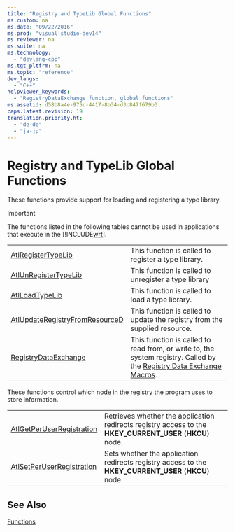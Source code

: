```yaml
---
title: "Registry and TypeLib Global Functions"
ms.custom: na
ms.date: "09/22/2016"
ms.prod: "visual-studio-dev14"
ms.reviewer: na
ms.suite: na
ms.technology: 
  - "devlang-cpp"
ms.tgt_pltfrm: na
ms.topic: "reference"
dev_langs: 
  - "C++"
helpviewer_keywords: 
  - "RegistryDataExchange function, global functions"
ms.assetid: d58b8a4e-975c-4417-8b34-d3c847f679b3
caps.latest.revision: 19
translation.priority.ht: 
  - "de-de"
  - "ja-jp"
---
```

# Registry and TypeLib Global Functions
These functions provide support for loading and registering a type library.  
  
> [!IMPORTANT]
>  The functions listed in the following tables cannot be used in applications that execute in the [!INCLUDE[wrt](../vs140/includes/wrt_md.md)].  
  
|||  
|-|-|  
|[AtlRegisterTypeLib](../vs140/atlregistertypelib.md)|This function is called to register a type library.|  
|[AtlUnRegisterTypeLib](../vs140/atlunregistertypelib.md)|This function is called to unregister a type library|  
|[AtlLoadTypeLib](../vs140/atlloadtypelib.md)|This function is called to load a type library.|  
|[AtlUpdateRegistryFromResourceD](../vs140/atlupdateregistryfromresourced.md)|This function is called to update the registry from the supplied resource.|  
|[RegistryDataExchange](../vs140/registrydataexchange.md)|This function is called to read from, or write to, the system registry. Called by the [Registry Data Exchange Macros](../vs140/registry-data-exchange-macros.md).|  
  
 These functions control which node in the registry the program uses to store information.  
  
|||  
|-|-|  
|[AtlGetPerUserRegistration](../vs140/atlgetperuserregistration.md)|Retrieves whether the application redirects registry access to the **HKEY_CURRENT_USER** (**HKCU**) node.|  
|[AtlSetPerUserRegistration](../vs140/atlsetperuserregistration.md)|Sets whether the application redirects registry access to the **HKEY_CURRENT_USER** (**HKCU**) node.|  
  
## See Also  
 [Functions](../vs140/atl-functions.md)